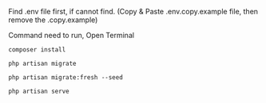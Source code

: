 Find .env file first, if cannot find. (Copy & Paste .env.copy.example file, then remove the .copy.example)

Command need to run, Open Terminal

    composer install

    php artisan migrate

    php artisan migrate:fresh --seed

    php artisan serve

